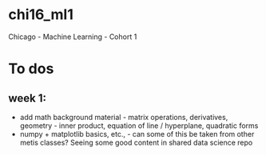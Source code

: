 # chi16_ml1
Chicago - Machine Learning - Cohort 1

# To dos

## week 1: 
* add math background material - matrix operations, derivatives, geometry - inner product, equation of line / hyperplane, quadratic forms
* numpy + matplotlib basics, etc., - can some of this be taken from other metis classes?  Seeing some good content in shared data science repo

